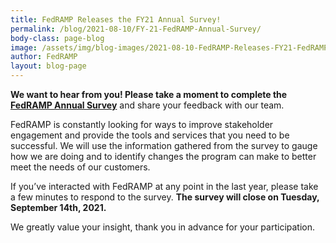 ```yaml
---
title: FedRAMP Releases the FY21 Annual Survey!
permalink: /blog/2021-08-10/FY-21-FedRAMP-Annual-Survey/
body-class: page-blog
image: /assets/img/blog-images/2021-08-10-FedRAMP-Releases-FY21-FedRAMP-Annual-Survey.png
author: FedRAMP
layout: blog-page
---
```


**We want to hear from you! Please take a moment to complete the <a href="https://feedback.gsa.gov/jfe/form/SV_e9TbsSnSIqiRluS">FedRAMP Annual Survey</a>** and share your feedback with our team.

FedRAMP is constantly looking for ways to improve stakeholder engagement and provide the tools and services that you need to be successful. We will use the information gathered from the survey to gauge how we are doing and to identify changes the program can make to better meet the needs of our customers.

If you’ve interacted with FedRAMP at any point in the last year, please take a few minutes to respond to the survey. **The survey will close on Tuesday, September 14th, 2021.**

We greatly value your insight, thank you in advance for your participation.

